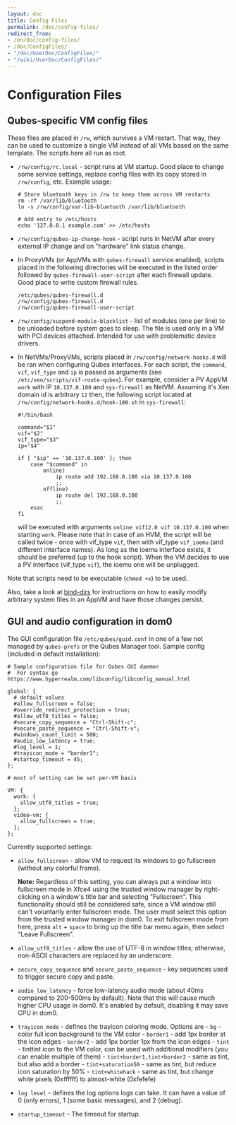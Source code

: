 ```yaml
---
layout: doc
title: Config Files
permalink: /doc/config-files/
redirect_from:
- /en/doc/config-files/
- /doc/ConfigFiles/
- "/doc/UserDoc/ConfigFiles/"
- "/wiki/UserDoc/ConfigFiles/"
---
```


Configuration Files
===================

Qubes-specific VM config files
------------------------------

These files are placed in `/rw`, which survives a VM restart.
That way, they can be used to customize a single VM instead of all VMs based on the same template. 
The scripts here all run as root.

-   `/rw/config/rc.local` - script runs at VM startup.
    Good place to change some service settings, replace config files with its copy stored in `/rw/config`, etc.
    Example usage:

    ~~~
    # Store bluetooth keys in /rw to keep them across VM restarts
    rm -rf /var/lib/bluetooth 
    ln -s /rw/config/var-lib-bluetooth /var/lib/bluetooth
    ~~~

    ~~~
    # Add entry to /etc/hosts
    echo '127.0.0.1 example.com' >> /etc/hosts
    ~~~

-   `/rw/config/qubes-ip-change-hook` - script runs in NetVM after every external IP change and on "hardware" link status change.

-   In ProxyVMs (or AppVMs with `qubes-firewall` service enabled), scripts placed in the following directories will be executed in the listed order followed by `qubes-firewall-user-script` after each firewall update.
    Good place to write custom firewall rules.

    ~~~
    /etc/qubes/qubes-firewall.d
    /rw/config/qubes-firewall.d
    /rw/config/qubes-firewall-user-script
    ~~~

-   `/rw/config/suspend-module-blacklist` - list of modules (one per line) to be unloaded before system goes to sleep.
    The file is used only in a VM with PCI devices attached.
    Intended for use with problematic device drivers.

- In NetVMs/ProxyVMs, scripts placed in `/rw/config/network-hooks.d` will be ran when configuring Qubes interfaces. For each script, the `command`, `vif`, `vif_type` and `ip` is passed as arguments (see `/etc/xen/scripts/vif-route-qubes`). For example, consider a PV AppVM `work` with IP `10.137.0.100` and `sys-firewall` as NetVM. Assuming it's Xen domain id is arbitrary `12` then, the following script located at `/rw/config/network-hooks.d/hook-100.sh` in `sys-firewall`:
    ~~~
    #!/bin/bash

    command="$1"
    vif="$2"
    vif_type="$3"
    ip="$4"

    if [ "$ip" == '10.137.0.100' ]; then
        case "$command" in
            online)
                ip route add 192.168.0.100 via 10.137.0.100
                ;;
            offline)
                ip route del 192.168.0.100
                ;;
        esac
    fi
    ~~~

  will be executed with arguments `online vif12.0 vif 10.137.0.100` when starting `work`. Please note that in case of an HVM, the script will be called twice - once with vif_type `vif`, then with vif_type `vif_ioemu` (and different interface names). As long as the ioemu interface exists, it should be preferred (up to the hook script). When the VM decides to use a PV interface (vif_type `vif`), the ioemu one will be unplugged.

Note that scripts need to be executable (`chmod +x`) to be used.

Also, take a look at [bind-dirs](/doc/bind-dirs) for instructions on how to easily modify arbitrary system files in an AppVM and have those changes persist.


GUI and audio configuration in dom0
-----------------------------------

The GUI configuration file `/etc/qubes/guid.conf` in one of a few not managed by `qubes-prefs` or the Qubes Manager tool.
Sample config (included in default installation):

~~~
# Sample configuration file for Qubes GUI daemon
#  For syntax go https://www.hyperrealm.com/libconfig/libconfig_manual.html

global: {
  # default values
  #allow_fullscreen = false;
  #override_redirect_protection = true;
  #allow_utf8_titles = false;
  #secure_copy_sequence = "Ctrl-Shift-c";
  #secure_paste_sequence = "Ctrl-Shift-v";
  #windows_count_limit = 500;
  #audio_low_latency = true;
  #log_level = 1;
  #trayicon_mode = "border1";
  #startup_timeout = 45;
};

# most of setting can be set per-VM basis

VM: {
  work: {
    allow_utf8_titles = true;
  };
  video-vm: {
    allow_fullscreen = true;
  };
};
~~~

Currently supported settings:

-   `allow_fullscreen` - allow VM to request its windows to go fullscreen (without any colorful frame).

    **Note:** Regardless of this setting, you can always put a window into fullscreen mode in Xfce4 using the trusted window manager by right-clicking on a window's title bar and selecting "Fullscreen".
    This functionality should still be considered safe, since a VM window still can't voluntarily enter fullscreen mode.
    The user must select this option from the trusted window manager in dom0.
    To exit fullscreen mode from here, press `alt` + `space` to bring up the title bar menu again, then select "Leave Fullscreen".

-   `allow_utf8_titles` - allow the use of UTF-8 in window titles; otherwise, non-ASCII characters are replaced by an underscore.

-   `secure_copy_sequence` and `secure_paste_sequence` - key sequences used to trigger secure copy and paste.

-   `audio_low_latency` - force low-latency audio mode (about 40ms compared to 200-500ms by default).
     Note that this will cause much higher CPU usage in dom0. It's enabled by
		 default, disabling it may save CPU in dom0.

- `trayicon_mode` - defines the trayicon coloring mode. Options are
      - `bg` - color full icon background to the VM color
      - `border1` - add 1px border at the icon edges
      - `border2` - add 1px border 1px from the icon edges
      - `tint` - tinttint icon to the VM color,  can be used with additional
		     modifiers (you can enable multiple of them)
      - `tint+border1,tint+border2` - same as tint, but also add a border
      - `tint+saturation50` - same as tint, but reduce icon saturation by 50%
      - `tint+whitehack` - same as tint, but change white pixels (0xffffff) to
		     almost-white (0xfefefe)

- `log level` - defines the log options logs can take. It can
   have a value of 0 (only errors), 1 (some basic messages), and 2 (debug).

- `startup_timeout` - The timeout for startup.
